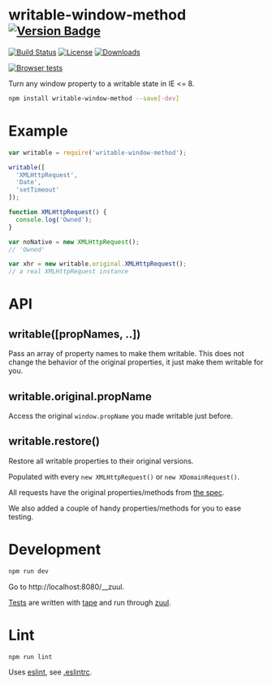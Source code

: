 # writable-window-method <sup>[![Version Badge][npm-version-svg]][package-url]</sup>
[![Build Status][travis-svg]][travis-url] [![License][license-image]][license-url] [![Downloads][downloads-image]][downloads-url]

[![Browser tests][browser-test-matrix]][browser-test-url]

Turn any window property to a writable state in IE <= 8.

```sh
npm install writable-window-method --save[-dev]
```

# Example

```js
var writable = require('writable-window-method');

writable([
  'XMLHttpRequest',
  'Date',
  'setTimeout'
]);

function XMLHttpRequest() {
  console.log('Owned');
}

var noNative = new XMLHttpRequest();
// 'Owned'

var xhr = new writable.original.XMLHttpRequest();
// a real XMLHttpRequest instance
```

# API

## writable([propNames, ..])

Pass an array of property names to make them writable. This does not change
the behavior of the original properties, it just make them writable for you.

## writable.original.propName

Access the original `window.propName` you made writable just before.

## writable.restore()

Restore all writable properties to their original versions.

Populated with every `new XMLHttpRequest()` or `new XDomainRequest()`.

All requests have the original properties/methods from [the spec](https://xhr.spec.whatwg.org/).

We also added a couple of handy properties/methods for you to ease testing.

# Development

```sh
npm run dev
```

Go to http://localhost:8080/__zuul.

[Tests](./test/) are written with [tape](https://github.com/substack/tape) and run through [zuul](https://github.com/defunctzombie/zuul).

# Lint

```sh
npm run lint
```

Uses [eslint](http://eslint.org/), see [.eslintrc](./.eslintrc).

[package-url]: https://npmjs.org/package/writable-window-method
[npm-version-svg]: http://vb.teelaun.ch/algolia/writable-window-method.svg
[travis-svg]: https://img.shields.io/travis/algolia/writable-window-method/master.svg?style=flat-square
[travis-url]: https://travis-ci.org/algolia/writable-window-method
[license-image]: http://img.shields.io/npm/l/writable-window-method.svg?style=flat-square
[license-url]: LICENSE
[downloads-image]: https://img.shields.io/npm/dm/writable-window-method.svg?style=flat-square
[downloads-url]: http://npm-stat.com/charts.html?package=writable-window-method
[browser-test-matrix]: https://saucelabs.com/browser-matrix/opensauce-writable.svg
[browser-test-url]: https://saucelabs.com/u/algolia-writable-window-method
